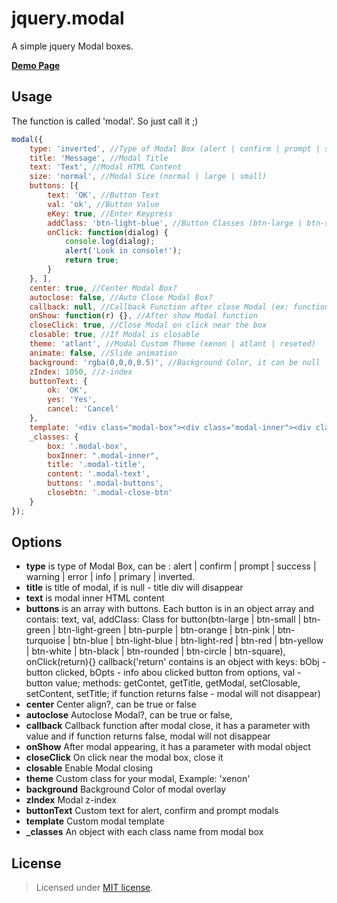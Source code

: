 jquery.modal
============

A simple jquery Modal boxes.

__<a href="http://creativedream.net/plugins/jquery.modal/" target="_blank">Demo Page</a>__

Usage
-------
The function is called 'modal'. So just call it ;)
~~~ javascript
modal({
	type: 'inverted', //Type of Modal Box (alert | confirm | prompt | success | warning | error | info | inverted | primary)
	title: 'Message', //Modal Title
	text: 'Text', //Modal HTML Content
	size: 'normal', //Modal Size (normal | large | small)
	buttons: [{
		text: 'OK', //Button Text
		val: 'ok', //Button Value
		eKey: true, //Enter Keypress
		addClass: 'btn-light-blue', //Button Classes (btn-large | btn-small | btn-green | btn-light-green | btn-purple | btn-orange | btn-pink | btn-turquoise | btn-blue | btn-light-blue | btn-light-red | btn-red | btn-yellow | btn-white | btn-black | btn-rounded | btn-circle | btn-square | btn-disabled)
		onClick: function(dialog) {
			console.log(dialog);
			alert('Look in console!');
			return true;
		}
	}, ],
	center: true, //Center Modal Box?
	autoclose: false, //Auto Close Modal Box?
	callback: null, //Callback Function after close Modal (ex: function(result){alert(result);})
	onShow: function(r) {}, //After show Modal function
	closeClick: true, //Close Modal on click near the box
	closable: true, //If Modal is closable
	theme: 'atlant', //Modal Custom Theme (xenon | atlant | reseted)
	animate: false, //Slide animation
	background: 'rgba(0,0,0,0.5)', //Background Color, it can be null
	zIndex: 1050, //z-index
	buttonText: {
		ok: 'OK',
		yes: 'Yes',
		cancel: 'Cancel'
	},
	template: '<div class="modal-box"><div class="modal-inner"><div class="modal-title"><a class="modal-close-btn"></a></div><div class="modal-text"></div><div class="modal-buttons"></div></div></div>',
	_classes: {
		box: '.modal-box',
		boxInner: ".modal-inner",
		title: '.modal-title',
		content: '.modal-text',
		buttons: '.modal-buttons',
		closebtn: '.modal-close-btn'
	}
});
~~~~

Options
-------
* __type__ is type of Modal Box, can be : alert | confirm | prompt | success | warning | error | info | primary | inverted.
* __title__ is title of modal, if is null - title div will disappear
* __text__ is modal inner HTML content
* __buttons__ is an array with buttons. Each button is in an object array and contais: 
        text, 
	val, 
	addClass: Class for button(btn-large | btn-small | btn-green | btn-light-green | btn-purple | btn-orange | btn-pink | btn-turquoise | btn-blue | btn-light-blue | btn-light-red | btn-red | btn-yellow | btn-white | btn-black | btn-rounded | btn-circle | btn-square), 
	onClick(return){} callback('return' contains is an object with keys: bObj - button clicked, bOpts - info abou clicked button from options, val - button value; methods: getContet, getTitle, getModal, setClosable, setContent, setTitle; if function returns false - modal will not disappear)
* __center__ Center align?, can be true or false
* __autoclose__ Autoclose Modal?, can be true or false,
* __callback__ Callback function after modal close, it has a parameter with value and if function returns false, modal will not disappear
* __onShow__ After modal appearing, it has a parameter with modal object
* __closeClick__ On click near the modal box, close it
* __closable__ Enable Modal closing
* __theme__ Custom class for your modal, Example: 'xenon'
* __background__ Background Color of modal overlay
* __zIndex__ Modal z-index
* __buttonText__ Custom text for alert, confirm and prompt modals
* __template__ Custom modal template
* <b>_classes</b> An object with each class name from modal box

License
-------
> Licensed under <a href="http://opensource.org/licenses/MIT">MIT license</a>.

